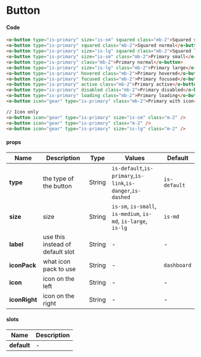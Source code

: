 # Button

<Demo componentName="examples-button-doc" />

#### Code
```html
<o-button type="is-primary" size="is-sm" squared class="mb-2">Squared small</o-button>
<o-button type="is-primary" squared class="mb-2">Squared normal</o-button>
<o-button type="is-primary" size="is-lg" squared class="mb-2">Squared large</o-button>
<o-button type="is-primary" size="is-sm" class="mb-2">Primary small</o-button>
<o-button type="is-primary" class="mb-2">Primary normal</o-button>
<o-button type="is-primary" size="is-lg" class="mb-2">Primary large</o-button>
<o-button type="is-primary" hovered class="mb-2">Primary hovered</o-button>
<o-button type="is-primary" focused class="mb-2">Primary focused</o-button>
<o-button type="is-primary" active class="mb-2">Primary active</o-button>
<o-button type="is-primary" disabled class="mb-2">Primary disabled</o-button>
<o-button type="is-primary" loading class="mb-2">Primary loading</o-button>
<o-button icon="gear" type="is-primary" class="mb-2">Primary with icon</o-button>

// Icon only
<o-button icon="gear" type="is-primary" size="is-sm" class="m-2" />
<o-button icon="gear" type="is-primary" class="m-2" />
<o-button icon="gear" type="is-primary" size="is-lg" class="m-2" />
```

#### props

|Name|Description|Type|Values|Default|
|---|---|---|---|---|
|**type**|the type of the button|String|`is-default`,`is-primary`,`is-link`,`is-danger`,`is-dashed`|`is-default`|
|**size**|size|String|`is-sm`, `is-small`, `is-medium`, `is-md`, `is-large`, `is-lg`|`is-md`|
|**label**|use this instead of default slot|String|-|-|
|**iconPack**|what icon pack to use|String|-|`dashboard`|
|**icon**|icon on the left|String|-|-|
|**iconRight**|icon on the right|String|-|-|

#### slots

|Name|Description|
|---|---|
|**default**|-|


